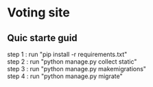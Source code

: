 # Voting site

## Quic starte guid 
step 1 : run "pip install -r requirements.txt"<br>
step 2 : run "python manage.py collect static"<br>
step 3 : run "python manage.py makemigrations"<br>
step 4 : run "python manage.py migrate"<br>
